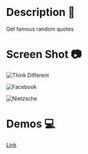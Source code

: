 # Description :book:
Get famous random quotes

# Screen Shot :camera:
![Think Different](https://res.cloudinary.com/dqxtoises/image/upload/v1641578128/demo-quotes-2_k5ss1k.png)

![Facebook](https://res.cloudinary.com/dqxtoises/image/upload/v1641578207/demo-quotes-3_xvbiaj.png)

![Nietzsche](https://res.cloudinary.com/dqxtoises/image/upload/v1641578279/demo-quotes-1_hhvey2.png)

# Demos 💻
[Link](https://grayturtle01.github.io/quotes/)
